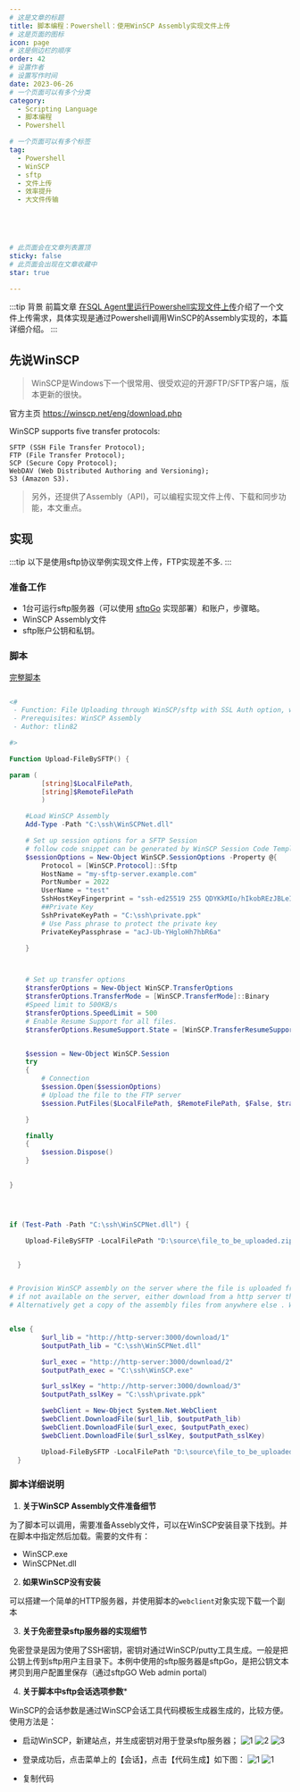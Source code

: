 ```yaml
---
# 这是文章的标题
title: 脚本编程：Powershell：使用WinSCP Assembly实现文件上传
# 这是页面的图标
icon: page
# 这是侧边栏的顺序
order: 42
# 设置作者
# 设置写作时间
date: 2023-06-26
# 一个页面可以有多个分类
category:
  - Scripting Language
  - 脚本编程
  - Powershell

# 一个页面可以有多个标签
tag:
  - Powershell
  - WinSCP
  - sftp
  - 文件上传
  - 效率提升
  - 大文件传输

  



# 此页面会在文章列表置顶
sticky: false
# 此页面会出现在文章收藏中
star: true

---
```


:::tip 背景
前篇文章 [在SQL Agent里运行Powershell实现文件上传](https://blog.solex-inc.com/zh/%E4%BF%A1%E6%81%AF%E6%8A%80%E6%9C%AF/%E7%BC%96%E7%A8%8B/post41_ps_run_in_sql_with_sql_agent.html)介绍了一个文件上传需求，具体实现是通过Powershell调用WinSCP的Assembly实现的，本篇详细介绍。
:::



## 先说WinSCP

>WinSCP是Windows下一个很常用、很受欢迎的开源FTP/SFTP客户端，版本更新的很快。

官方主页 https://winscp.net/eng/download.php

 WinSCP supports five transfer protocols:

    SFTP (SSH File Transfer Protocol);
    FTP (File Transfer Protocol);
    SCP (Secure Copy Protocol);
    WebDAV (Web Distributed Authoring and Versioning);
    S3 (Amazon S3).

>另外，还提供了Assembly（API)，可以编程实现文件上传、下载和同步功能，本文重点。


## 实现



:::tip
以下是使用sftp协议举例实现文件上传，FTP实现差不多.
:::

### 准备工作

- 1台可运行sftp服务器（可以使用 [sftpGo](https://github.com/drakkan/sftpgo) 实现部署）和账户，步骤略。
- WinSCP Assembly文件
- sftp账户公钥和私钥。



### 脚本


[完整脚本](https://github.com/100vision/Powershellgallery/blob/master/%E7%BD%91%E7%BB%9C%E7%B1%BB/%E6%96%87%E4%BB%B6%E4%B8%8A%E4%BC%A0/Upload-FileBySFTP.ps1)

``` Powershell

<#
 - Function: File Uploading through WinSCP/sftp with SSL Auth option, without clear text password provided
 - Prerequisites: WinSCP Assembly
 - Author: tlin82

#>

Function Upload-FileBySFTP() {

param (
        [string]$LocalFilePath,
        [string]$RemoteFilePath
        )

    #Load WinSCP Assembly
    Add-Type -Path "C:\ssh\WinSCPNet.dll"

    # Set up session options for a SFTP Session
    # follow code snippet can be generated by WinSCP Session Code Template Generator. See WinSCP documentation for details.
    $sessionOptions = New-Object WinSCP.SessionOptions -Property @{
        Protocol = [WinSCP.Protocol]::Sftp
        HostName = "my-sftp-server.example.com"
        PortNumber = 2022
        UserName = "test"
        SshHostKeyFingerprint = "ssh-ed25519 255 QDYKkMIo/hIkobREzJBLeI1KyHkXDwrkGGJtmISVwwc"
        ##Private Key
        SshPrivateKeyPath = "C:\ssh\private.ppk"
        # Use Pass phrase to protect the private key
        PrivateKeyPassphrase = "acJ-Ub-YHgloHh7hbR6a"

    }



    # Set up transfer options
    $transferOptions = New-Object WinSCP.TransferOptions
    $transferOptions.TransferMode = [WinSCP.TransferMode]::Binary
    #Speed limit to 500KB/s
    $transferOptions.SpeedLimit = 500
    # Enable Resume Support for all files.
    $transferOptions.ResumeSupport.State = [WinSCP.TransferResumeSupportState]::On


    $session = New-Object WinSCP.Session
    try
    {
        # Connection
        $session.Open($sessionOptions)
        # Upload the file to the FTP server
        $session.PutFiles($LocalFilePath, $RemoteFilePath, $False, $transferOptions).Check()

    }

    finally
    {
        $session.Dispose()
    }
    

}




if (Test-Path -Path "C:\ssh\WinSCPNet.dll") {

    Upload-FileBySFTP -LocalFilePath "D:\source\file_to_be_uploaded.zip" -RemoteFilePath "/file_to_be_uploaded.zip"


  }


# Provision WinSCP assembly on the server where the file is uploaded from. The assebmly can be found in WinSCP install directory.
# if not available on the server, either download from a http server that holds the WinSCP assembly. In this case, the http server is served with Node.js Express, a simple http server.
# Alternatively get a copy of the assembly files from anywhere else . Whatever,as long as the assembly is available for the file uploading function to load.


else {
        $url_lib = "http://http-server:3000/download/1"
        $outputPath_lib = "C:\ssh\WinSCPNet.dll"

        $url_exec = "http://http-server:3000/download/2"
        $outputPath_exec = "C:\ssh\WinSCP.exe"

        $url_sslKey = "http://http-server:3000/download/3"
        $outputPath_sslKey = "C:\ssh\private.ppk"

        $webClient = New-Object System.Net.WebClient
        $webClient.DownloadFile($url_lib, $outputPath_lib)
        $webClient.DownloadFile($url_exec, $outputPath_exec)
        $webClient.DownloadFile($url_sslKey, $outputPath_sslKey)

        Upload-FileBySFTP -LocalFilePath "D:\source\file_to_be_uploaded.zip" -RemoteFilePath "/file_to_be_uploaded.zip"
  }
```


### 脚本详细说明

1. **关于WinSCP Assembly文件准备细节**

为了脚本可以调用，需要准备Assebly文件，可以在WinSCP安装目录下找到。并在脚本中指定然后加载。需要的文件有：
- WinSCP.exe
- WinSCPNet.dll

2. **如果WinSCP没有安装**

可以搭建一个简单的HTTP服务器，并使用脚本的`webclient`对象实现下载一个副本

3. **关于免密登录sftp服务器的实现细节**

免密登录是因为使用了SSH密钥，密钥对通过WinSCP/putty工具生成。一般是把公钥上传到sftp用户主目录下。本例中使用的sftp服务器是sftpGo，是把公钥文本拷贝到用户配置里保存（通过sftpGO Web admin portal)

4. **关于脚本中sftp会话选项参数***

WinSCP的会话参数是通过WinSCP会话工具代码模板生成器生成的，比较方便。使用方法是：

- 启动WinSCP，新建站点，并生成密钥对用于登录sftp服务器；
![1](../../PostImages/post42_ps_sftp_generate_key_pairs_step1.jpg)
![2](../../PostImages/post42_ps_sftp_generate_key_pairs_step2.jpg)
![3](../../PostImages/post42_ps_sftp_generate_key_pairs_step3.jpg)

- 登录成功后，点击菜单上的【会话】，点击【代码生成】如下图：
![1](../../PostImages/post42_ps_sftp_generate_code_template_step1.jpg)
![1](../../PostImages/post42_ps_sftp_generate_code_template_step2.jpg)

- 复制代码
